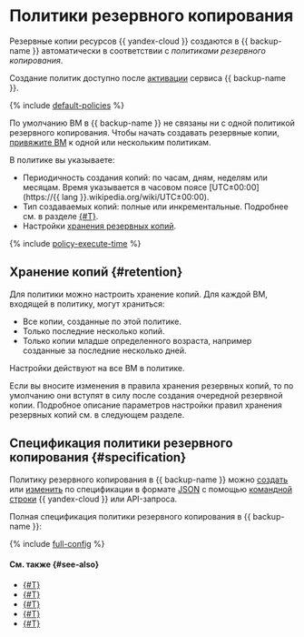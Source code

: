 # Политики резервного копирования

Резервные копии ресурсов {{ yandex-cloud }} создаются в {{ backup-name }} автоматически в соответствии с _политиками резервного копирования_.

Создание политик доступно после [активации](index.md#providers) сервиса {{ backup-name }}.

{% include [default-policies](../../_includes/backup/default-policies.md) %}

По умолчанию ВМ в {{ backup-name }} не связаны ни с одной политикой резервного копирования. Чтобы начать создавать резервные копии, [привяжите ВМ](../operations/policy-vm/attach-and-detach-vm.md) к одной или нескольким политикам.

В политике вы указываете:

* Периодичность создания копий: по часам, дням, неделям или месяцам. Время указывается в часовом поясе [UTC±00:00](https://{{ lang }}.wikipedia.org/wiki/UTC±00:00).
* Тип создаваемых копий: полные или инкрементальные. Подробнее см. в разделе [{#T}](backup.md#types).
* Настройки [хранения резервных копий](#retention).

{% include [policy-execute-time](../../_includes/backup/policy-execute-time.md) %}

## Хранение копий {#retention}

Для политики можно настроить хранение копий. Для каждой ВМ, входящей в политику, могут храниться:

* Все копии, созданные по этой политике.
* Только последние несколько копий.
* Только копии младше определенного возраста, например созданные за последние несколько дней.

Настройки действуют на все ВМ в политике.

Если вы вносите изменения в правила хранения резервных копий, то по умолчанию они вступят в силу после создания очередной резервной копии. Подробное описание параметров настройки правил хранения резервных копий см. в следующем разделе.

## Спецификация политики резервного копирования {#specification}

Политику резервного копирования в {{ backup-name }} можно [создать](../operations/policy-vm/create.md) или [изменить](../operations/policy-vm/update.md) по спецификации в формате [JSON](https://ru.wikipedia.org/wiki/JSON) с помощью [командной строки](../../cli/quickstart.md) {{ yandex-cloud }} или API-запроса.

Полная спецификация политики резервного копирования в {{ backup-name }}:

{% include [full-config](../../_includes/backup/operations/full-config.md) %}

#### См. также {#see-also}

* [{#T}](../operations/policy-vm/create.md)
* [{#T}](../operations/policy-vm/attach-and-detach-vm.md)
* [{#T}](../operations/policy-vm/detach-vm.md)
* [{#T}](../operations/policy-vm/update.md)
* [{#T}](../operations/policy-vm/get-info.md)